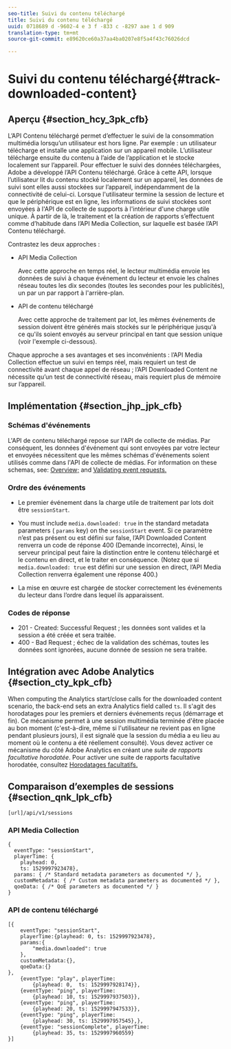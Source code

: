 ```yaml
---
seo-title: Suivi du contenu téléchargé
title: Suivi du contenu téléchargé
uuid: 0718689 d -9602-4 e 3 f -833 c -8297 aae 1 d 909
translation-type: tm+mt
source-git-commit: e89620ce60a37aa4ba0207e8f5a4f43c76026dcd

---
```



# Suivi du contenu téléchargé{#track-downloaded-content}

## Aperçu {#section_hcy_3pk_cfb}

L’API Contenu téléchargé permet d’effectuer le suivi de la consommation multimédia lorsqu’un utilisateur est hors ligne. Par exemple : un utilisateur télécharge et installe une application sur un appareil mobile. L’utilisateur télécharge ensuite du contenu à l’aide de l’application et le stocke localement sur l’appareil. Pour effectuer le suivi des données téléchargées, Adobe a développé l’API Contenu téléchargé. Grâce à cette API, lorsque l’utilisateur lit du contenu stocké localement sur un appareil, les données de suivi sont elles aussi stockées sur l’appareil, indépendamment de la connectivité de celui-ci. Lorsque l'utilisateur termine la session de lecture et que le périphérique est en ligne, les informations de suivi stockées sont envoyées à l'API de collecte de supports à l'intérieur d'une charge utile unique. À partir de là, le traitement et la création de rapports s’effectuent comme d’habitude dans l’API Media Collection, sur laquelle est basée l’API Contenu téléchargé.

Contrastez les deux approches :

* API Media Collection

   Avec cette approche en temps réel, le lecteur multimédia envoie les données de suivi à chaque événement du lecteur et envoie les chaînes réseau toutes les dix secondes (toutes les secondes pour les publicités), un par un par rapport à l'arrière-plan.

* API de contenu téléchargé

   Avec cette approche de traitement par lot, les mêmes événements de session doivent être générés mais stockés sur le périphérique jusqu'à ce qu'ils soient envoyés au serveur principal en tant que session unique (voir l'exemple ci-dessous).

Chaque approche a ses avantages et ses inconvénients : l’API Media Collection effectue un suivi en temps réel, mais requiert un test de connectivité avant chaque appel de réseau ; l’API Downloaded Content ne nécessite qu’un test de connectivité réseau, mais requiert plus de mémoire sur l’appareil.

## Implémentation {#section_jhp_jpk_cfb}

### Schémas d'événements

L'API de contenu téléchargé repose sur l'API de collecte de médias. Par conséquent, les données d'événement qui sont envoyées par votre lecteur et envoyées nécessitent que les mêmes schémas d'événements soient utilisés comme dans l'API de collecte de médias. For information on these schemas, see: [Overview;](/help/media-collection-api/mc-api-overview.md) and [Validating event requests.](/help/media-collection-api/mc-api-impl/mc-api-validate-reqs.md)

### Ordre des événements

* Le premier événement dans la charge utile de traitement par lots doit être `sessionStart`.
* You must include `media.downloaded: true` in the standard metadata parameters ( `params` key) on the `sessionStart` event. Si ce paramètre n’est pas présent ou est défini sur false, l’API Downloaded Content renverra un code de réponse 400 (Demande incorrecte), Ainsi, le serveur principal peut faire la distinction entre le contenu téléchargé et le contenu en direct, et le traiter en conséquence. (Notez que si `media.downloaded: true` est défini sur une session en direct, l’API Media Collection renverra également une réponse 400.)

* La mise en œuvre est chargée de stocker correctement les événements du lecteur dans l’ordre dans lequel ils apparaissent.

### Codes de réponse

* 201 - Created: Successful Request ; les données sont valides et la session a été créée et sera traitée.
* 400 - Bad Request ; échec de la validation des schémas, toutes les données sont ignorées, aucune donnée de session ne sera traitée.

## Intégration avec Adobe Analytics {#section_cty_kpk_cfb}

When computing the Analytics start/close calls for the downloaded content scenario, the back-end sets an extra Analytics field called `ts`. Il s'agit des horodatages pour les premiers et derniers événements reçus (démarrage et fin). Ce mécanisme permet à une session multimédia terminée d'être placée au bon moment (c'est-à-dire, même si l'utilisateur ne revient pas en ligne pendant plusieurs jours), il est signalé que la session du média a eu lieu au moment où le contenu a été réellement consulté). Vous devez activer ce mécanisme du côté Adobe Analytics en créant une *suite de rapports facultative horodatée*. Pour activer une suite de rapports facultative horodatée, consultez [Horodatages facultatifs.](https://marketing.adobe.com/resources/help/en_US/reference/timestamp-optional.html)

## Comparaison d’exemples de sessions {#section_qnk_lpk_cfb}

```
[url]/api/v1/sessions
```

### API Media Collection

```
{ 
  eventType: "sessionStart", 
  playerTime: { 
    playhead: 0,  
    ts: 1529997923478},  
  params: { /* Standard metadata parameters as documented */ },  
  customMetadata: { /* Custom metadata parameters as documented */ },  
  qoeData: { /* QoE parameters as documented */ } 
}
```

### API de contenu téléchargé

```
[{ 
    eventType: "sessionStart", 
    playerTime:{playhead: 0, ts: 1529997923478},  
    params:{
        "media.downloaded": true
    }, 
    customMetadata:{},  
    qoeData:{} 
}, 
    {eventType: "play", playerTime:
        {playhead: 0,  ts: 1529997928174}}, 
    {eventType: "ping", playerTime:
        {playhead: 10, ts: 1529997937503}}, 
    {eventType: "ping", playerTime:
        {playhead: 20, ts: 1529997947533}}, 
    {eventType: "ping", playerTime:
        {playhead: 30, ts: 1529997957545},}, 
    {eventType: "sessionComplete", playerTime:
        {playhead: 35, ts: 1529997960559} 
}]
```


